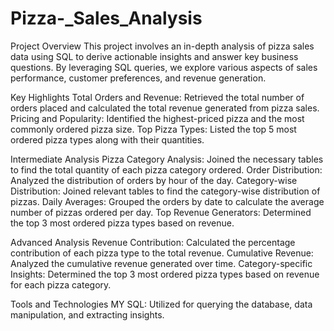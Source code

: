 # Pizza-_Sales_Analysis

Project Overview
This project involves an in-depth analysis of pizza sales data using SQL to derive actionable insights and answer key business questions. By leveraging SQL queries, we explore various aspects of sales performance, customer preferences, and revenue generation.

Key Highlights
Total Orders and Revenue: Retrieved the total number of orders placed and calculated the total revenue generated from pizza sales.
Pricing and Popularity: Identified the highest-priced pizza and the most commonly ordered pizza size.
Top Pizza Types: Listed the top 5 most ordered pizza types along with their quantities.

Intermediate Analysis
Pizza Category Analysis: Joined the necessary tables to find the total quantity of each pizza category ordered.
Order Distribution: Analyzed the distribution of orders by hour of the day.
Category-wise Distribution: Joined relevant tables to find the category-wise distribution of pizzas.
Daily Averages: Grouped the orders by date to calculate the average number of pizzas ordered per day.
Top Revenue Generators: Determined the top 3 most ordered pizza types based on revenue.

Advanced Analysis
Revenue Contribution: Calculated the percentage contribution of each pizza type to the total revenue.
Cumulative Revenue: Analyzed the cumulative revenue generated over time.
Category-specific Insights: Determined the top 3 most ordered pizza types based on revenue for each pizza category.

Tools and Technologies
MY SQL: Utilized for querying the database, data manipulation, and extracting insights.
